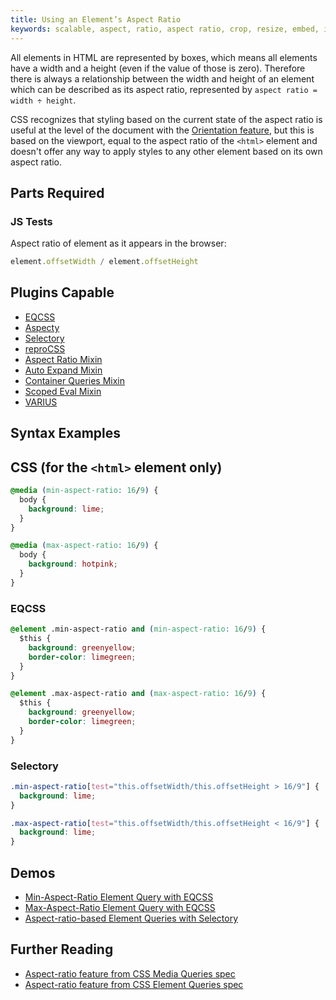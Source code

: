 ```yaml
---
title: Using an Element’s Aspect Ratio
keywords: scalable, aspect, ratio, aspect ratio, crop, resize, embed, iframe
---
```


All elements in HTML are represented by boxes, which means all elements have a width and a height (even if the value of those is zero). Therefore there is always a relationship between the width and height of an element which can be described as its aspect ratio, represented by `aspect ratio = width ÷ height`.

CSS recognizes that styling based on the current state of the aspect ratio is useful at the level of the document with the [Orientation feature](https://drafts.csswg.org/mediaqueries/#orientation), but this is based on the viewport, equal to the aspect ratio of the `<html>` element and doesn't offer any way to apply styles to any other element based on its own aspect ratio.

## Parts Required

### JS Tests

Aspect ratio of element as it appears in the browser:

```javascript
element.offsetWidth / element.offsetHeight
```

## Plugins Capable

- [EQCSS](../plugins/eqcss.html)
- [Aspecty](../plugins/aspecty.html)
- [Selectory](../plugins/selectory.html)
- [reproCSS](../plugins/reprocss.html)
- [Aspect Ratio Mixin](../plugins/aspect-ratio-mixin.html)
- [Auto Expand Mixin](../plugins/auto-expand-mixin.html)
- [Container Queries Mixin](../plugins/container-queries-mixin.html)
- [Scoped Eval Mixin](../plugins/scoped-eval-mixin.html)
- [VARIUS](../plugins/varius.html)

## Syntax Examples

## CSS (for the `<html>` element only)

```css
@media (min-aspect-ratio: 16/9) {
  body {
    background: lime;
  }
}
```

```css
@media (max-aspect-ratio: 16/9) {
  body {
    background: hotpink;
  }
}
```

### EQCSS

```css
@element .min-aspect-ratio and (min-aspect-ratio: 16/9) {
  $this {
    background: greenyellow;
    border-color: limegreen;
  }
}

@element .max-aspect-ratio and (max-aspect-ratio: 16/9) {
  $this {
    background: greenyellow;
    border-color: limegreen;
  }
}
```

### Selectory

```css
.min-aspect-ratio[test="this.offsetWidth/this.offsetHeight > 16/9"] {
  background: lime;
}

.max-aspect-ratio[test="this.offsetWidth/this.offsetHeight < 16/9"] {
  background: lime;
}
```

## Demos

- [Min-Aspect-Ratio Element Query with EQCSS](https://codepen.io/tomhodgins/pen/EgEQZy)
- [Max-Aspect-Ratio Element Query with EQCSS](https://codepen.io/tomhodgins/pen/kkEZAY)
- [Aspect-ratio-based Element Queries with Selectory](https://codepen.io/tomhodgins/pen/ZKmXXw)

## Further Reading

- [Aspect-ratio feature from CSS Media Queries spec](https://drafts.csswg.org/mediaqueries/#aspect-ratio)
- [Aspect-ratio feature from CSS Element Queries spec](https://tomhodgins.github.io/element-queries-spec/element-queries.html#aspect-ratio)